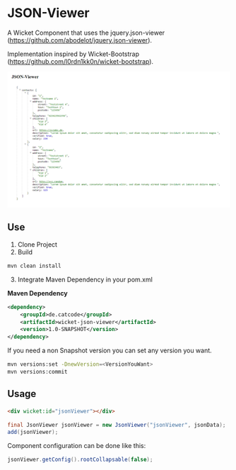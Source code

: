# JSON-Viewer

A Wicket Component that uses the jquery.json-viewer (https://github.com/abodelot/jquery.json-viewer).

Implementation inspired by Wicket-Bootstrap (https://github.com/l0rdn1kk0n/wicket-bootstrap).

![JSON-Viewer Example](example.png "JSON-Viewer Example")

## Use

1. Clone Project
2. Build
```bash
mvn clean install
```
3. Integrate Maven Dependency in your pom.xml

**Maven Dependency**
```xml
<dependency>
	<groupId>de.catcode</groupId>
	<artifactId>wicket-json-viewer</artifactId>
	<version>1.0-SNAPSHOT</version>
</dependency>
```

If you need a non Snapshot version you can set any version you want.

```bash
mvn versions:set -DnewVersion=<VersionYouWant>
mvn versions:commit
```

## Usage

```html
<div wicket:id="jsonViewer"></div>
```

```java
final JsonViewer jsonViewer = new JsonViewer("jsonViewer", jsonData);
add(jsonViewer);
```

Component configuration can be done like this:
```java
jsonViewer.getConfig().rootCollapsable(false);
```